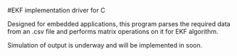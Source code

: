 #EKF implementation driver for C

Designed for embedded applications, this program parses the required data from an .csv file
and performs matrix operations on it for EKF algorithm.

Simulation of output is underway and will be implemented in soon.
